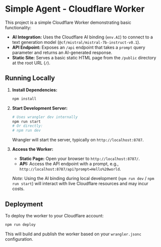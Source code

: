 # Simple Agent - Cloudflare Worker

This project is a simple Cloudflare Worker demonstrating basic functionality:

*   **AI Integration:** Uses the Cloudflare AI binding (`env.AI`) to connect to a text generation model (`@cf/mistral/mistral-7b-instruct-v0.1`).
*   **API Endpoint:** Exposes an `/api` endpoint that takes a `prompt` query parameter and returns an AI-generated response.
*   **Static Site:** Serves a basic static HTML page from the `/public` directory at the root URL (`/`).

## Running Locally

1.  **Install Dependencies:**
    ```bash
    npm install
    ```

2.  **Start Development Server:**
    ```bash
    # Uses wrangler dev internally
    npm run start 
    # Or directly:
    # npm run dev
    ```
    Wrangler will start the server, typically on `http://localhost:8787`.

3.  **Access the Worker:**
    *   **Static Page:** Open your browser to `http://localhost:8787/`.
    *   **API:** Access the API endpoint with a prompt, e.g., `http://localhost:8787/api?prompt=Hello%20world`.

    *Note:* Using the AI binding during local development (`npm run dev` / `npm run start`) will interact with live Cloudflare resources and may incur costs.

## Deployment

To deploy the worker to your Cloudflare account:

```bash
npm run deploy
```

This will build and publish the worker based on your `wrangler.jsonc` configuration. 